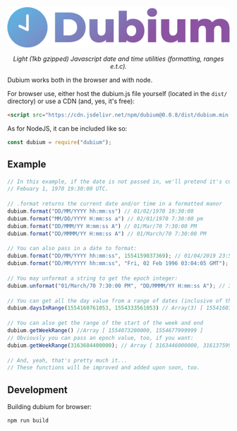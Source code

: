 <div align="center">
    <img src="icon.png">
    <br>
    <p><i>Light (1kb gzipped) Javascript date and time utilities (formatting, ranges e.t.c).</i></p>
</div>

Dubium works both in the browser and with node.

For browser use, either host the dubium.js file yourself (located in the `dist/` directory) or use a CDN (and, yes, it's free):

```html
<script src="https://cdn.jsdelivr.net/npm/dubium@0.0.8/dist/dubium.min.js"></script>
```

As for NodeJS, it can be included like so:

```javascript
const dubium = require("dubium");
```

## Example


```javascript
// In this example, if the date is not passed in, we'll pretend it's currently
// Febuary 1, 1970 19:30:00 UTC.

// .format returns the current date and/or time in a formatted manor
dubium.format("DD/MM/YYYY hh:mm:ss") // 01/02/1970 19:30:00
dubium.format("MM/DD/YYYY H:mm:ss a") // 02/01/1970 7:30:00 pm
dubium.format("DD/MMM/YY H:mm:ss A") // 01/Mar/70 7:30:00 PM
dubium.format("DD/MMMM/YY H:mm:ss A") // 01/March/70 7:30:00 PM

// You can also pass in a date to format:
dubium.format("DD/MM/YYYY hh:mm:ss", 1554159037369); // 01/04/2019 23:50:37
dubium.format("DD/MM/YYYY hh:mm:ss", "Fri, 02 Feb 1996 03:04:05 GMT"); // 02/02/1996 03:04:05

// You may unformat a string to get the epoch integer:
dubium.unformat("01/March/70 7:30:00 PM", "DD/MMMM/YY H:mm:ss A"); // 3163604400000

// You can get all the day value from a range of dates (inclusive of the ones being passed in)...
dubium.daysInRange(1554160761053, 1554333561053) // Array(3) [ 1554160761053, 1554247161053, 1554333561053 ]

// You can also get the range of the start of the week and end
dubium.getWeekRange() //Array [ 1554073200000, 1554677999999 ]
// Obviously you can pass an epoch value, too, if you want:
dubium.getWeekRange(3163604400000); // Array [ 3163446000000, 3161375999999 ]

// And, yeah, that's pretty much it... 
// These functions will be improved and added upon soon, too.
```

## Development

Building dubium for browser:

```bash
npm run build
```